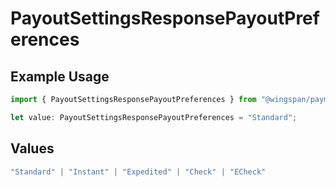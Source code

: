 # PayoutSettingsResponsePayoutPreferences

## Example Usage

```typescript
import { PayoutSettingsResponsePayoutPreferences } from "@wingspan/payments/sdk/models/shared";

let value: PayoutSettingsResponsePayoutPreferences = "Standard";
```

## Values

```typescript
"Standard" | "Instant" | "Expedited" | "Check" | "ECheck"
```